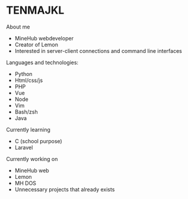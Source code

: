 # TENMAJKL

About me
* MineHub webdeveloper
* Creator of Lemon
* Interested in server-client connections and command line interfaces

Languages and technologies:
* Python
* Html/css/js
* PHP
* Vue
* Node
* Vim
* Bash/zsh
* Java

Currently learning 
* C (school purpose)
* Laravel

Currently working on
* MineHub web
* Lemon
* MH DOS
* Unnecessary projects that already exists
